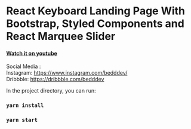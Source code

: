# React Keyboard Landing Page With Bootstrap, Styled Components and React Marquee Slider

<a href="https://youtu.be/37ekx8nvzQA" /><h4>Watch it on youtube</h4></a>

Social Media : \
Instagram: https://www.instagram.com/bedddev/ \
Dribbble: https://dribbble.com/bedddev

In the project directory, you can run:

### `yarn install`

### `yarn start`
